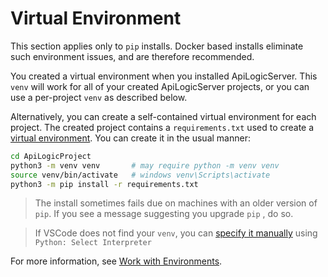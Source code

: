 
# Virtual Environment
This section applies only to `pip` installs.  Docker based installs eliminate such environment issues, and are therefore recommended.

You created a virtual environment when you installed ApiLogicServer.  This ```venv``` will work for all of your created ApiLogicServer projects, or you can use a per-project ```venv``` as described below.

Alternatively, you can create a self-contained virtual environment for each project.
The created project contains a ```requirements.txt``` used to create a [virtual environment](https://docs.python.org/3/library/venv.html).
You can create it in the usual manner:

```sh
cd ApiLogicProject
python3 -m venv venv       # may require python -m venv venv
source venv/bin/activate   # windows venv\Scripts\activate
python3 -m pip install -r requirements.txt
```

> The install sometimes fails due on machines with an older version of `pip`.  If you see a message suggesting you upgrade  `pip` , do so.

> If VSCode does not find your `venv`, you can [specify it manually](https://code.visualstudio.com/docs/python/environments#_manually-specify-an-interpreter) using `Python: Select Interpreter`

For more information, see [Work with Environments](https://code.visualstudio.com/docs/python/environments#_work-with-environments).